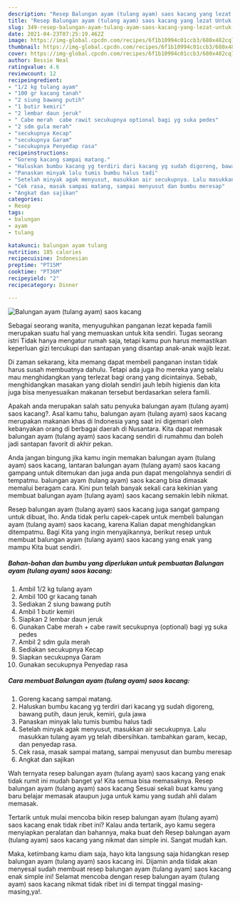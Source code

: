 ```yaml
---
description: "Resep Balungan ayam (tulang ayam) saos kacang yang lezat Untuk Jualan"
title: "Resep Balungan ayam (tulang ayam) saos kacang yang lezat Untuk Jualan"
slug: 349-resep-balungan-ayam-tulang-ayam-saos-kacang-yang-lezat-untuk-jualan
date: 2021-04-23T07:25:19.462Z
image: https://img-global.cpcdn.com/recipes/6f1b10994c01ccb3/680x482cq70/balungan-ayam-tulang-ayam-saos-kacang-foto-resep-utama.jpg
thumbnail: https://img-global.cpcdn.com/recipes/6f1b10994c01ccb3/680x482cq70/balungan-ayam-tulang-ayam-saos-kacang-foto-resep-utama.jpg
cover: https://img-global.cpcdn.com/recipes/6f1b10994c01ccb3/680x482cq70/balungan-ayam-tulang-ayam-saos-kacang-foto-resep-utama.jpg
author: Bessie Neal
ratingvalue: 4.6
reviewcount: 12
recipeingredient:
- "1/2 kg tulang ayam"
- "100 gr kacang tanah"
- "2 siung bawang putih"
- "1 butir kemiri"
- "2 lembar daun jeruk"
- " Cabe merah  cabe rawit secukupnya optional bagi yg suka pedes"
- "2 sdm gula merah"
- "secukupnya Kecap"
- "secukupnya Garam"
- "secukupnya Penyedap rasa"
recipeinstructions:
- "Goreng kacang sampai matang."
- "Haluskan bumbu kacang yg terdiri dari kacang yg sudah digoreng, bawang putih, daun jeruk, kemiri, gula jawa"
- "Panaskan minyak lalu tumis bumbu halus tadi"
- "Setelah minyak agak menyusut, masukkan air secukupnya. Lalu masukkan tulang ayam yg telah dibersihkan. tambahkan garam, kecap, dan penyedap rasa."
- "Cek rasa, masak sampai matang, sampai menyusut dan bumbu meresap"
- "Angkat dan sajikan"
categories:
- Resep
tags:
- balungan
- ayam
- tulang

katakunci: balungan ayam tulang 
nutrition: 185 calories
recipecuisine: Indonesian
preptime: "PT15M"
cooktime: "PT36M"
recipeyield: "2"
recipecategory: Dinner

---
```



![Balungan ayam (tulang ayam) saos kacang](https://img-global.cpcdn.com/recipes/6f1b10994c01ccb3/680x482cq70/balungan-ayam-tulang-ayam-saos-kacang-foto-resep-utama.jpg)

Sebagai seorang wanita, menyuguhkan panganan lezat kepada famili merupakan suatu hal yang memuaskan untuk kita sendiri. Tugas seorang istri Tidak hanya mengatur rumah saja, tetapi kamu pun harus memastikan keperluan gizi tercukupi dan santapan yang disantap anak-anak wajib lezat.

Di zaman  sekarang, kita memang dapat membeli panganan instan tidak harus susah membuatnya dahulu. Tetapi ada juga lho mereka yang selalu mau menghidangkan yang terlezat bagi orang yang dicintainya. Sebab, menghidangkan masakan yang diolah sendiri jauh lebih higienis dan kita juga bisa menyesuaikan makanan tersebut berdasarkan selera famili. 



Apakah anda merupakan salah satu penyuka balungan ayam (tulang ayam) saos kacang?. Asal kamu tahu, balungan ayam (tulang ayam) saos kacang merupakan makanan khas di Indonesia yang saat ini digemari oleh kebanyakan orang di berbagai daerah di Nusantara. Kita dapat memasak balungan ayam (tulang ayam) saos kacang sendiri di rumahmu dan boleh jadi santapan favorit di akhir pekan.

Anda jangan bingung jika kamu ingin memakan balungan ayam (tulang ayam) saos kacang, lantaran balungan ayam (tulang ayam) saos kacang gampang untuk ditemukan dan juga anda pun dapat mengolahnya sendiri di tempatmu. balungan ayam (tulang ayam) saos kacang bisa dimasak memalui beragam cara. Kini pun telah banyak sekali cara kekinian yang membuat balungan ayam (tulang ayam) saos kacang semakin lebih nikmat.

Resep balungan ayam (tulang ayam) saos kacang juga sangat gampang untuk dibuat, lho. Anda tidak perlu capek-capek untuk membeli balungan ayam (tulang ayam) saos kacang, karena Kalian dapat menghidangkan ditempatmu. Bagi Kita yang ingin menyajikannya, berikut resep untuk membuat balungan ayam (tulang ayam) saos kacang yang enak yang mampu Kita buat sendiri.

<!--inarticleads1-->

##### Bahan-bahan dan bumbu yang diperlukan untuk pembuatan Balungan ayam (tulang ayam) saos kacang:

1. Ambil 1/2 kg tulang ayam
1. Ambil 100 gr kacang tanah
1. Sediakan 2 siung bawang putih
1. Ambil 1 butir kemiri
1. Siapkan 2 lembar daun jeruk
1. Gunakan  Cabe merah + cabe rawit secukupnya (optional) bagi yg suka pedes
1. Ambil 2 sdm gula merah
1. Sediakan secukupnya Kecap
1. Siapkan secukupnya Garam
1. Gunakan secukupnya Penyedap rasa




<!--inarticleads2-->

##### Cara membuat Balungan ayam (tulang ayam) saos kacang:

1. Goreng kacang sampai matang.
1. Haluskan bumbu kacang yg terdiri dari kacang yg sudah digoreng, bawang putih, daun jeruk, kemiri, gula jawa
1. Panaskan minyak lalu tumis bumbu halus tadi
1. Setelah minyak agak menyusut, masukkan air secukupnya. Lalu masukkan tulang ayam yg telah dibersihkan. tambahkan garam, kecap, dan penyedap rasa.
1. Cek rasa, masak sampai matang, sampai menyusut dan bumbu meresap
1. Angkat dan sajikan




Wah ternyata resep balungan ayam (tulang ayam) saos kacang yang enak tidak rumit ini mudah banget ya! Kita semua bisa memasaknya. Resep balungan ayam (tulang ayam) saos kacang Sesuai sekali buat kamu yang baru belajar memasak ataupun juga untuk kamu yang sudah ahli dalam memasak.

Tertarik untuk mulai mencoba bikin resep balungan ayam (tulang ayam) saos kacang enak tidak ribet ini? Kalau anda tertarik, ayo kamu segera menyiapkan peralatan dan bahannya, maka buat deh Resep balungan ayam (tulang ayam) saos kacang yang nikmat dan simple ini. Sangat mudah kan. 

Maka, ketimbang kamu diam saja, hayo kita langsung saja hidangkan resep balungan ayam (tulang ayam) saos kacang ini. Dijamin anda tiidak akan menyesal sudah membuat resep balungan ayam (tulang ayam) saos kacang enak simple ini! Selamat mencoba dengan resep balungan ayam (tulang ayam) saos kacang nikmat tidak ribet ini di tempat tinggal masing-masing,ya!.

